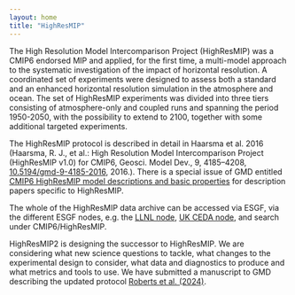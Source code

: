 ```yaml
---
layout: home
title: "HighResMIP"
---
```


The High Resolution Model Intercomparison Project (HighResMIP) was a CMIP6 endorsed MIP and applied, for the first time, a multi-model approach to the systematic investigation of the impact of horizontal resolution.
A coordinated set of experiments were designed to assess both a standard and an enhanced horizontal resolution simulation in the atmosphere and ocean. The set of HighResMIP experiments was divided into three tiers consisting of atmosphere-only and coupled runs and spanning the period 1950-2050, with the possibility to extend to 2100, together with some additional targeted experiments.

The HighResMIP protocol is described in detail in Haarsma et al. 2016 (Haarsma, R. J., et al.: High Resolution Model Intercomparison Project (HighResMIP v1.0) for CMIP6, Geosci. Model Dev., 9, 4185–4208, [10.5194/gmd-9-4185-2016](https://doi.org/10.5194/gmd-9-4185-2016), 2016.). There is a special issue of GMD entitled [CMIP6 HighResMIP model descriptions and basic properties](https://gmd.copernicus.org/articles/special_issue997.html) for description papers specific to HighResMIP. 

The whole of the HighResMIP data archive can be accessed via ESGF, via the different ESGF nodes, e.g. the <a href="https://esgf-node.llnl.gov/search/cmip6/">LLNL node</a>, <a href="https://esgf-index1.ceda.ac.uk/search/cmip6-ceda/">UK CEDA  node</a>, and search under CMIP6/HighResMIP.

HighResMIP2 is designing the successor to HighResMIP. We are considering what new science questions to tackle, what changes to the experimental design to consider, what data and diagnostics to produce and what metrics and tools to use. We have submitted a manuscript to GMD describing the updated protocol <a href="https://doi.org/10.5194/egusphere-2024-2582">Roberts et al. (2024)</a>.
